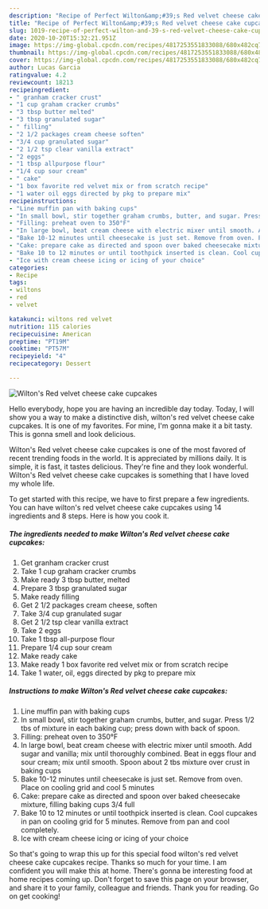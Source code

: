```yaml
---
description: "Recipe of Perfect Wilton&amp;#39;s Red velvet cheese cake cupcakes"
title: "Recipe of Perfect Wilton&amp;#39;s Red velvet cheese cake cupcakes"
slug: 1019-recipe-of-perfect-wilton-and-39-s-red-velvet-cheese-cake-cupcakes
date: 2020-10-20T15:32:21.951Z
image: https://img-global.cpcdn.com/recipes/4817253551833088/680x482cq70/wiltons-red-velvet-cheese-cake-cupcakes-recipe-main-photo.jpg
thumbnail: https://img-global.cpcdn.com/recipes/4817253551833088/680x482cq70/wiltons-red-velvet-cheese-cake-cupcakes-recipe-main-photo.jpg
cover: https://img-global.cpcdn.com/recipes/4817253551833088/680x482cq70/wiltons-red-velvet-cheese-cake-cupcakes-recipe-main-photo.jpg
author: Lucas Garcia
ratingvalue: 4.2
reviewcount: 18213
recipeingredient:
- " granham cracker crust"
- "1 cup graham cracker crumbs"
- "3 tbsp butter melted"
- "3 tbsp granulated sugar"
- " filling"
- "2 1/2 packages cream cheese soften"
- "3/4 cup granulated sugar"
- "2 1/2 tsp clear vanilla extract"
- "2 eggs"
- "1 tbsp allpurpose flour"
- "1/4 cup sour cream"
- " cake"
- "1 box favorite red velvet mix or from scratch recipe"
- "1 water oil eggs directed by pkg to prepare mix"
recipeinstructions:
- "Line muffin pan with baking cups"
- "In small bowl, stir together graham crumbs, butter, and sugar. Press 1/2 tbs of mixture in each baking cup; press down with back of spoon."
- "Filling: preheat oven to 350°F"
- "In large bowl, beat cream cheese with electric mixer until smooth. Add sugar and vanilla; mix until thoroughly combined. Beat in eggs flour and sour cream; mix until smooth. Spoon about 2 tbs mixture over crust in baking cups"
- "Bake 10-12 minutes until cheesecake is just set. Remove from oven. Place on cooling grid and cool 5 minutes"
- "Cake: prepare cake as directed and spoon over baked cheesecake mixture, filling baking cups 3/4 full"
- "Bake 10 to 12 minutes or until toothpick inserted is clean. Cool cupcakes in pan on cooling grid for 5 minutes. Remove from pan and cool completely."
- "Ice with cream cheese icing or icing of your choice"
categories:
- Recipe
tags:
- wiltons
- red
- velvet

katakunci: wiltons red velvet 
nutrition: 115 calories
recipecuisine: American
preptime: "PT19M"
cooktime: "PT57M"
recipeyield: "4"
recipecategory: Dessert

---
```



![Wilton&#39;s Red velvet cheese cake cupcakes](https://img-global.cpcdn.com/recipes/4817253551833088/680x482cq70/wiltons-red-velvet-cheese-cake-cupcakes-recipe-main-photo.jpg)

Hello everybody, hope you are having an incredible day today. Today, I will show you a way to make a distinctive dish, wilton&#39;s red velvet cheese cake cupcakes. It is one of my favorites. For mine, I'm gonna make it a bit tasty. This is gonna smell and look delicious.

Wilton&#39;s Red velvet cheese cake cupcakes is one of the most favored of recent trending foods in the world. It is appreciated by millions daily. It is simple, it is fast, it tastes delicious. They're fine and they look wonderful. Wilton&#39;s Red velvet cheese cake cupcakes is something that I have loved my whole life.




To get started with this recipe, we have to first prepare a few ingredients. You can have wilton&#39;s red velvet cheese cake cupcakes using 14 ingredients and 8 steps. Here is how you cook it.

<!--inarticleads1-->

##### The ingredients needed to make Wilton&#39;s Red velvet cheese cake cupcakes:

1. Get  granham cracker crust
1. Take 1 cup graham cracker crumbs
1. Make ready 3 tbsp butter, melted
1. Prepare 3 tbsp granulated sugar
1. Make ready  filling
1. Get 2 1/2 packages cream cheese, soften
1. Take 3/4 cup granulated sugar
1. Get 2 1/2 tsp clear vanilla extract
1. Take 2 eggs
1. Take 1 tbsp all-purpose flour
1. Prepare 1/4 cup sour cream
1. Make ready  cake
1. Make ready 1 box favorite red velvet mix or from scratch recipe
1. Take 1 water, oil, eggs directed by pkg to prepare mix




<!--inarticleads2-->

##### Instructions to make Wilton&#39;s Red velvet cheese cake cupcakes:

1. Line muffin pan with baking cups
1. In small bowl, stir together graham crumbs, butter, and sugar. Press 1/2 tbs of mixture in each baking cup; press down with back of spoon.
1. Filling: preheat oven to 350°F
1. In large bowl, beat cream cheese with electric mixer until smooth. Add sugar and vanilla; mix until thoroughly combined. Beat in eggs flour and sour cream; mix until smooth. Spoon about 2 tbs mixture over crust in baking cups
1. Bake 10-12 minutes until cheesecake is just set. Remove from oven. Place on cooling grid and cool 5 minutes
1. Cake: prepare cake as directed and spoon over baked cheesecake mixture, filling baking cups 3/4 full
1. Bake 10 to 12 minutes or until toothpick inserted is clean. Cool cupcakes in pan on cooling grid for 5 minutes. Remove from pan and cool completely.
1. Ice with cream cheese icing or icing of your choice




So that's going to wrap this up for this special food wilton&#39;s red velvet cheese cake cupcakes recipe. Thanks so much for your time. I am confident you will make this at home. There's gonna be interesting food at home recipes coming up. Don't forget to save this page on your browser, and share it to your family, colleague and friends. Thank you for reading. Go on get cooking!
